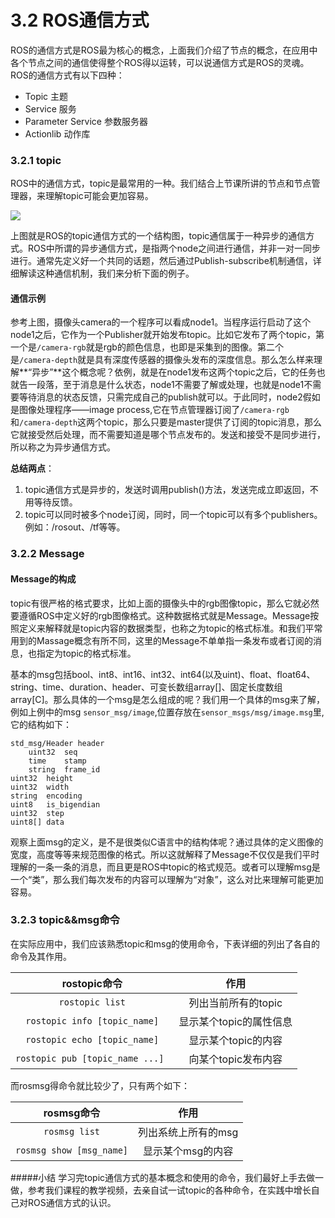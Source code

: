 
# 3.2 ROS通信方式
ROS的通信方式是ROS最为核心的概念，上面我们介绍了节点的概念，在应用中各个节点之间的通信使得整个ROS得以运转，可以说通信方式是ROS的灵魂。ROS的通信方式有以下四种：

* Topic 主题
* Service 服务
* Parameter Service 参数服务器
* Actionlib 动作库

### 3.2.1 topic
ROS中的通信方式，topic是最常用的一种。我们结合上节课所讲的节点和节点管理器，来理解topic可能会更加容易。

![](https://i.loli.net/2017/11/02/59fb1ec5ad3ab.png)


上图就是ROS的topic通信方式的一个结构图，topic通信属于一种异步的通信方式。ROS中所谓的异步通信方式，是指两个node之间进行通信，并非一对一同步进行。通常先定义好一个共同的话题，然后通过Publish-subscribe机制通信，详细解读这种通信机制，我们来分析下面的例子。

#### 通信示例
参考上图，摄像头camera的一个程序可以看成node1。当程序运行启动了这个node1之后，它作为一个Publisher就开始发布topic。比如它发布了两个topic，第一个是`/camera-rgb`就是rgb的颜色信息，也即是采集到的图像。第二个是`/camera-depth`就是具有深度传感器的摄像头发布的深度信息。那么怎么样来理解**“异步”**这个概念呢？依例，就是在node1发布这两个topic之后，它的任务也就告一段落，至于消息是什么状态，node1不需要了解或处理，也就是node1不需要等待消息的状态反馈，只需完成自己的publish就可以。于此同时，node2假如是图像处理程序——image process,它在节点管理器订阅了`/camera-rgb`和`/camera-depth`这两个topic，那么只要是master提供了订阅的topic消息，那么它就接受然后处理，而不需要知道是哪个节点发布的。发送和接受不是同步进行，所以称之为异步通信方式。

**总结两点**： 

1. topic通信方式是异步的，发送时调用publish()方法，发送完成立即返回，不用等待反馈。
2. topic可以同时被多个node订阅，同时，同一个topic可以有多个publishers。例如：/rosout、/tf等等。

### 3.2.2 Message
#### Message的构成
topic有很严格的格式要求，比如上面的摄像头中的rgb图像topic，那么它就必然要遵循ROS中定义好的rgb图像格式。这种数据格式就是Message。Message按照定义来解释就是topic内容的数据类型，也称之为topic的格式标准。和我们平常用到的Massage概念有所不同，这里的Message不单单指一条发布或者订阅的消息，也指定为topic的格式标准。

基本的msg包括bool、int8、int16、int32、int64(以及uint)、float、float64、string、time、duration、header、可变长数组array[]、固定长度数组array[C]。那么具体的一个msg是怎么组成的呢？我们用一个具体的msg来了解，例如上例中的msg `sensor_msg/image`,位置存放在`sensor_msgs/msg/image.msg`里,它的结构如下：

	std_msg/Header header
		uint32	seq
		time	stamp
		string	frame_id
	uint32	height
	uint32	width
	string	encoding
	uint8	is_bigendian
	uint32	step
	uint8[]	data

观察上面msg的定义，是不是很类似C语言中的结构体呢？通过具体的定义图像的宽度，高度等等来规范图像的格式。所以这就解释了Message不仅仅是我们平时理解的一条一条的消息，而且更是ROS中topic的格式规范。或者可以理解msg是一个“类”，那么我们每次发布的内容可以理解为“对象”，这么对比来理解可能更加容易。

### 3.2.3 topic&&msg命令
在实际应用中，我们应该熟悉topic和msg的使用命令，下表详细的列出了各自的命令及其作用。

|    rostopic命令    | 作用 |
| :------:   | :------:           |
| `rostopic list`               |   列出当前所有的topic |
| `rostopic info [topic_name]`   |  显示某个topic的属性信息  |
| `rostopic echo [topic_name]`   |  显示某个topic的内容 |
| `rostopic pub [topic_name ...] `    |  向某个topic发布内容|

而rosmsg得命令就比较少了，只有两个如下：

|    rosmsg命令    | 作用 |
| :------:   | :------:           |
| `rosmsg list`               |   列出系统上所有的msg |
| `rosmsg show [msg_name]`   |  显示某个msg的内容  |

#####小结
学习完topic通信方式的基本概念和使用的命令，我们最好上手去做一做，参考我们课程的教学视频，去亲自试一试topic的各种命令，在实践中增长自己对ROS通信方式的认识。